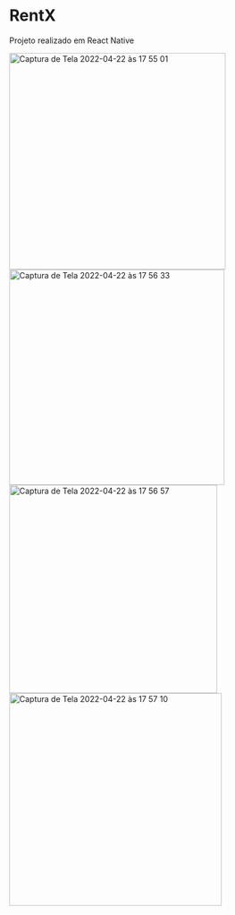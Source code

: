 # RentX

Projeto realizado em React Native

<img width="387" alt="Captura de Tela 2022-04-22 às 17 55 01" src="https://user-images.githubusercontent.com/70456966/164915922-27055d8f-7b9c-412d-9f4b-20695d3c44b8.png">
<img width="385" alt="Captura de Tela 2022-04-22 às 17 56 33" src="https://user-images.githubusercontent.com/70456966/164915928-429c86c7-0975-4e52-b2c2-4e9360af918a.png">
<img width="372" alt="Captura de Tela 2022-04-22 às 17 56 57" src="https://user-images.githubusercontent.com/70456966/164915930-4f936f72-40bd-49c9-97c5-c8ec77554c5b.png">
<img width="380" alt="Captura de Tela 2022-04-22 às 17 57 10" src="https://user-images.githubusercontent.com/70456966/164915931-0c180179-6f0f-4414-b529-833c1ccb0772.png">
